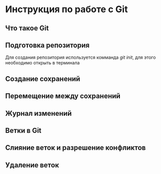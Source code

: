 # Инструкция по работе с Git

## Что такое Git

## Подготовка репозитория

Для создания репозитория используется комманда *git init*, для этого необходимо открыть в терминала

## Создание сохранений

## Перемещение между сохранений

## Журнал изменений

## Ветки в Git

## Слияние веток и разрешение конфликтов

## Удаление веток
